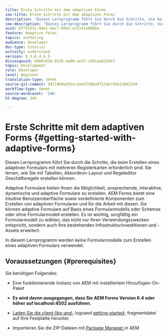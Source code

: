 ```yaml
---
title: Erste Schritte mit dem adaptiven Forms
seo-title: Erste Schritte mit dem adaptiven Forms
description: 'Dieses Lernprogramm führt Sie durch die Schritte, die beim Erstellen eines adaptiven Formulars mit mehreren Registerkarten erforderlich sind. Sie lernen, wie Sie mit Tabellen, Akkordeon-Layout und Regeleditor Geschäftsregeln erstellen können. '
seo-description: 'Dieses Lernprogramm führt Sie durch die Schritte, die beim Erstellen eines adaptiven Formulars mit mehreren Registerkarten erforderlich sind. Sie lernen, wie Sie mit Tabellen, Akkordeon-Layout und Regeleditor Geschäftsregeln erstellen können. '
uuid: 6f73cb1c-94e2-4ac7-89e5-a72141a06bbe
feature: Adaptive Forms
topics: authoring
audience: developer
doc-type: tutorial
activity: understand
version: 6.3,6.4,6.5
discoiquuid: b6863d3d-8528-4a96-ae37-c8d1aa62d443
topic: Development
role: Developer
level: Beginner
translation-type: tm+mt
source-git-commit: d9714b9a291ec3ee5f3dba9723de72bb120d2149
workflow-type: tm+mt
source-wordcount: '246'
ht-degree: 34%

---
```



# Erste Schritte mit dem adaptiven Forms {#getting-started-with-adaptive-forms}

Dieses Lernprogramm führt Sie durch die Schritte, die beim Erstellen eines adaptiven Formulars mit mehreren Registerkarten erforderlich sind. Sie lernen, wie Sie mit Tabellen, Akkordeon-Layout und Regeleditor Geschäftsregeln erstellen können.

Adaptive Formulare bieten Ihnen die Möglichkeit, ansprechende, interaktive, dynamische und adaptive Formulare zu erstellen. AEM Forms bietet eine intuitive Benutzeroberfläche sowie vordefinierte Komponenten zum Erstellen von adaptiven Formularen und für die Arbeit mit diesen. Sie können adaptive Formulare auf Basis eines Formularmodells oder Schemas oder ohne Formularmodell erstellen. Es ist wichtig, sorgfältig ein Formularmodell zu wählen, das nicht nur Ihren Verwendungszwecken entspricht, sondern auch Ihre bestehenden Infrastrukturinvestitionen und -Assets erweitert.

In diesem Lernprogramm werden keine Formularmodelle zum Erstellen eines adaptiven Formulars verwendet.

## Voraussetzungen {#prerequisites}

Sie benötigen Folgendes:

* Eine funktionierende Instanz von AEM mit installiertem Hinzufügen-On-Paket

* **Es wird davon ausgegangen, dass Sie AEM Forms Version 6.4 oder höher auf localhost:4502 ausführen.**

* [Laden Sie die client-libs-and-](assets/client-libs-and-logo.zip) logoand  [getting-started-](assets/getting-started-fragment.zip) fragmentdatei auf Ihre Festplatte herunter.

* Importieren Sie die ZIP-Dateien mit [Package Manager ](http://localhost:4502/crx/packmgr/index.jsp) in AEM


